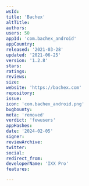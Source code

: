 ```yaml
---
wsId: 
title: 'Bachex'
altTitle: 
authors: 
users: 50
appId: 'com.bachex_android'
appCountry: 
released: '2021-03-28'
updated: '2021-06-25'
version: '1.2.8'
stars: 
ratings: 
reviews: 
size: 
website: 'https://bachex.com'
repository: 
issue: 
icon: 'com.bachex_android.png'
bugbounty: 
meta: 'removed'
verdict: 'fewusers'
appHashes: 
date: '2024-02-05'
signer: 
reviewArchive: 
twitter: 
social: 
redirect_from: 
developerName: 'IXX Pro'
features: 

---
```


